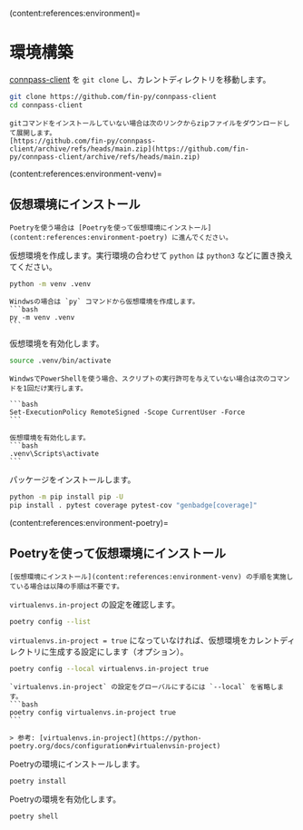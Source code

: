 (content:references:environment)=
# 環境構築

[connpass-client](https://github.com/fin-py/connpass-client) を `git clone` し、カレントディレクトリを移動します。

```bash
git clone https://github.com/fin-py/connpass-client
cd connpass-client
```

```{note}
gitコマンドをインストールしていない場合は次のリンクからzipファイルをダウンロードして展開します。
[https://github.com/fin-py/connpass-client/archive/refs/heads/main.zip](https://github.com/fin-py/connpass-client/archive/refs/heads/main.zip)
```

(content:references:environment-venv)=
## 仮想環境にインストール

```{attention}
Poetryを使う場合は [Poetryを使って仮想環境にインストール](content:references:environment-poetry) に進んでください。
```

仮想環境を作成します。実行環境の合わせて `python` は `python3` などに置き換えてください。

```bash
python -m venv .venv
```

````{note}
Windwsの場合は `py` コマンドから仮想環境を作成します。
```bash
py -m venv .venv
```
````

仮想環境を有効化します。

```bash
source .venv/bin/activate
```

````{note}
WindwsでPowerShellを使う場合、スクリプトの実行許可を与えていない場合は次のコマンドを1回だけ実行します。

```bash
Set-ExecutionPolicy RemoteSigned -Scope CurrentUser -Force
```

仮想環境を有効化します。
```bash
.venv\Scripts\activate
```
````

パッケージをインストールします。

```bash
python -m pip install pip -U
pip install . pytest coverage pytest-cov "genbadge[coverage]"
```

(content:references:environment-poetry)=
## Poetryを使って仮想環境にインストール

```{caution}
[仮想環境にインストール](content:references:environment-venv) の手順を実施している場合は以降の手順は不要です。
```

`virtualenvs.in-project` の設定を確認します。

```bash
poetry config --list
```

`virtualenvs.in-project = true` になっていなければ、仮想環境をカレントディレクトリに生成する設定にします（オプション）。

```bash
poetry config --local virtualenvs.in-project true
```

````{note}
`virtualenvs.in-project` の設定をグローバルにするには `--local` を省略します。
```bash
poetry config virtualenvs.in-project true
```

> 参考: [virtualenvs.in-project](https://python-poetry.org/docs/configuration#virtualenvsin-project)
````

Poetryの環境にインストールします。

```bash
poetry install
```

Poetryの環境を有効化します。

```bash
poetry shell
```